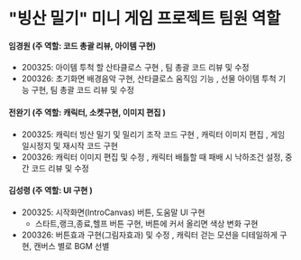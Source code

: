 # "빙산 밀기" 미니 게임 프로젝트 팀원 역할

#### 임경원 (주 역할: 코드 총괄 리뷰, 아이템 구현)

- 200325: 아이템 투척 할 산타클로스 구현 , 팀 총괄 코드 리뷰 및 수정  
- 200326: 초기화면 배경음악 구현, 산타클로스 움직임 기능 , 선물 아이템 투척 기능 구현, 팀 총괄 코드 리뷰 및 수정



#### 전완기 (주 역할: 캐릭터, 소켓구현, 이미지 편집 )

- 200325: 캐릭터 빙산 밀기 및 밀리기 조작 코드 구현 , 캐릭터 이미지 편집 , 게임 일시정지 및 재시작 코드 구현
- 200326: 캐릭터 이미지 편집 및 수정 , 캐릭터 배틀할 때 패배 시 낙하조건 설정,  중간 코드 리뷰 및 수정 



#### 김성령 (주 역할: UI 구현 )

- 200325: 시작화면(IntroCanvas) 버튼, 도움말 UI 구현
  - 스타트,랭크,종료,헬프 버튼 구현, 버튼에 커서 올리면 색상 변화 구현
- 200326: 버튼효과 구현(그림자효과) 및 수정 , 캐릭터 걷는 모션을 디테일하게 구현, 캔버스 별로 BGM 선별

